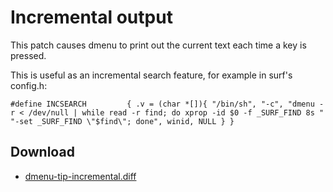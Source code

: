 Incremental output
==================

This patch causes dmenu to print out the current text each time a key is pressed.

This is useful as an incremental search feature, for example in surf's config.h:

`#define INCSEARCH         { .v = (char *[]){ "/bin/sh", "-c",
  "dmenu -r < /dev/null | while read -r find; do xprop -id $0 -f _SURF_FIND 8s "
  "-set _SURF_FIND \"$find\"; done",
  winid, NULL } }`


Download
--------

* [dmenu-tip-incremental.diff](dmenu-tip-incremental.diff)
